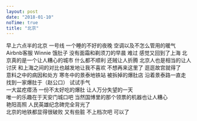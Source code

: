 ```yaml
---
layout: post
date: "2018-01-10"
noTime: true
title: "北京"
---
```


早上六点半的北京
一号线
一个睡的不好的夜晚
空调以及不怎么管用的暖气
Airbnb客服
Winnie
饿肚子
没有面霜和剃须刀的早晨
难过
感觉又回到了上海
北京真的是一个让人糟心的城市
什么都不顺利
还贼让人折腾
北京人也是相当的让人讨厌
和上海之间的对比也越发地让我不喜欢
不想再来这里了
逛逛故宫就得了
<br>
意料之中的病因和处方
寒冬中的景泰地铁站
被拆掉的爆肚店
沿着景泰路一直走
找到一家爆肚于（赵公口）
试试手气
<br>
一大盆疙瘩汤
一份不太好吃的爆肚
让人万分失望的一天
<br>
唯一的乐趣在于天安门城口吧
当然国博里的那个领票的机器也让人糟心
<br>
艳阳高照
人民英雄纪念碑完全背光了
<br>
北京的地铁都显得很破败
又有些脏
不上档次吧
可以了
